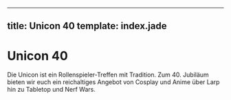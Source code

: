 ---
title: Unicon 40
template: index.jade
----

# Unicon 40
Die Unicon ist ein Rollenspieler-Treffen mit Tradition. Zum 40. Jubiläum bieten wir euch ein reichaltiges Angebot von Cosplay und Anime über Larp hin zu Tabletop und Nerf Wars.
